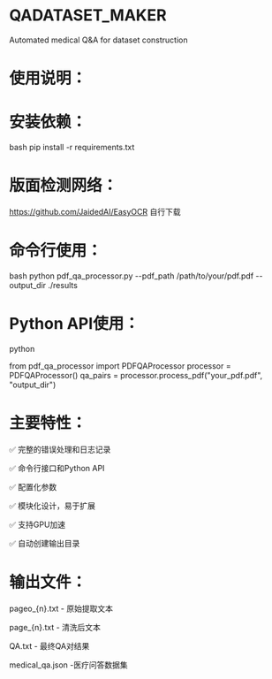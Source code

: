 # QADATASET_MAKER
Automated medical Q&amp;A for dataset construction


# 使用说明：

# 安装依赖：

bash
pip install -r requirements.txt

# 版面检测网络：

https://github.com/JaidedAI/EasyOCR 自行下载


# 命令行使用：
bash
python pdf_qa_processor.py --pdf_path /path/to/your/pdf.pdf --output_dir ./results

# Python API使用：
python

from pdf_qa_processor import PDFQAProcessor
processor = PDFQAProcessor()
qa_pairs = processor.process_pdf("your_pdf.pdf", "output_dir")

# 主要特性：

✅ 完整的错误处理和日志记录

✅ 命令行接口和Python API

✅ 配置化参数

✅ 模块化设计，易于扩展

✅ 支持GPU加速

✅ 自动创建输出目录

# 输出文件：

pageo_{n}.txt - 原始提取文本

page_{n}.txt - 清洗后文本

QA.txt - 最终QA对结果

medical_qa.json -医疗问答数据集
